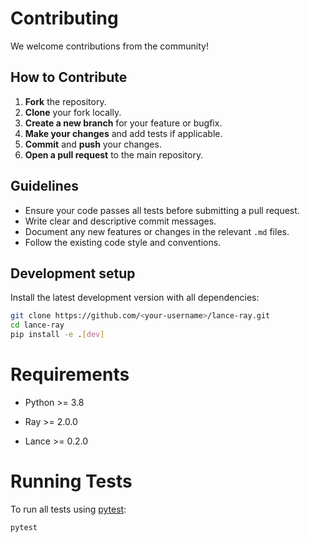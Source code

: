 # Contributing

We welcome contributions from the community!

## How to Contribute

1. **Fork** the repository.
2. **Clone** your fork locally.
3. **Create a new branch** for your feature or bugfix.
4. **Make your changes** and add tests if applicable.
5. **Commit** and **push** your changes.
6. **Open a pull request** to the main repository.

## Guidelines

- Ensure your code passes all tests before submitting a pull request.
- Write clear and descriptive commit messages.
- Document any new features or changes in the relevant `.md` files.
- Follow the existing code style and conventions.

## Development setup

Install the latest development version with all dependencies:

```bash
git clone https://github.com/<your-username>/lance-ray.git
cd lance-ray
pip install -e .[dev]
```
# Requirements

- Python >= 3.8

- Ray >= 2.0.0

- Lance >= 0.2.0

# Running Tests

To run all tests using [pytest](https://docs.pytest.org/):

```bash
pytest
```
